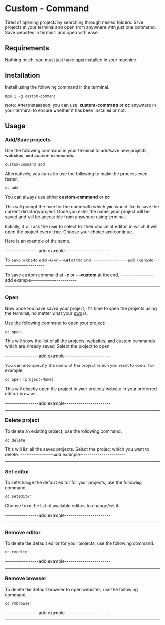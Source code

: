 # Custom - Command
Tired of opening projects by searching through nested folders. Save projects in your terminal and open from anywhere with just one command. Save websites in terminal and open with ease. 


## Requirements
Nothing much, you must just have [npm](https://www.npmjs.com/) installed in your machine.

## Installation
Install using the following command in the terminal.

    npm i -g custom-command

Note: After installation, you can use, **custom-command** or **cc** anywhere in your terminal to ensure whether it has been installed or not.
    
## Usage

### Add/Save projects
Use the following command in your terminal to add/save new projects, websites, and custom commands.

    custom-command add
    
Alternatively, you can also use the following to make the process even faster. 

    cc add
    
You can always use either **custom-command** or **cc**.

This will prompt the user for the name with which you would like to save the current directory/project. Once you enter the name, your project will be saved and will be accessible from anywhere using terminal.

Initially, it will ask the user to select for their choice of editor, in which it will open the project every time. Choose your choice and continue.

Here is an example of the same.

-----------------add example-----------------------

 To save website add **-u** or **- -url** at the end.
 -----------------add example-----------------------

To save custom command at **-c** or **- -custom**  at the end.
 -----------------add example-----------------------

--------------------
### Open 
Now once you have saved your project, it's time to open the projects using the terminal, no matter what your [pwd](https://en.wikipedia.org/wiki/Working_directory) is.

Use the following command to open your project:

    cc open
   
   This will show the list of all the projects, websites, and custom commands which are already saved. Select the project to open.

 -----------------add example-----------------------

You can also specify the name of the project which you want to open.
For example,

    cc open [project-Name]
   This will directly open the project in your project/ website in your preferred editor/ browser.

 -----------------add example-----------------------

----------------

### Delete project
To delete an existing project, use the following command.

    cc delete
   
   This will list all the saved projects. Select the project which you want to delete.
 -----------------add example-----------------------

----------------
### Set editor
To set/change the default editor for your projects, use the following command.

    cc seteditor
   
 Choose from the list of available editors to change/set it.

 -----------------add example-----------------------

-----------------------
### Remove editor
To delete the default editor for your projects, use the following command.

    cc rmeditor
   
 -----------------add example-----------------------

-----------------------
### Remove browser
To delete the default browser to open websites, use the following command.

    cc rmbrowser
   
 -----------------add example-----------------------
 
 ------------







